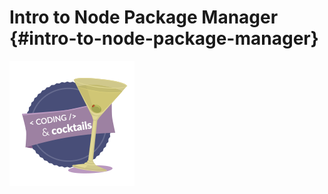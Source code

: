 # Intro to Node Package Manager {#intro-to-node-package-manager}

![codingcocktailsbadge-200.png](/assets/codingcocktailsbadge-200.png)